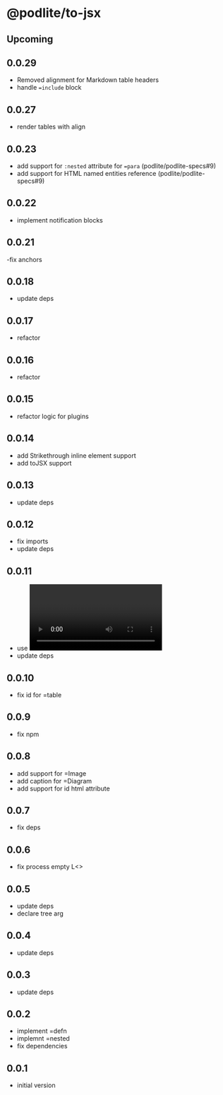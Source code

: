 # @podlite/to-jsx

## Upcoming

## 0.0.29

- Removed alignment for Markdown table headers
- handle `=include` block

## 0.0.27

- render tables with align

## 0.0.23

- add support for `:nested` attribute for `=para` (podlite/podlite-specs#9)
- add support for HTML named entities reference (podlite/podlite-specs#9)

## 0.0.22

- implement notification blocks

## 0.0.21

-fix anchors

## 0.0.18

- update deps

## 0.0.17

- refactor

## 0.0.16

- refactor

## 0.0.15

- refactor logic for plugins

## 0.0.14

- add Strikethrough inline element support
- add toJSX support

## 0.0.13

- update deps

## 0.0.12

- fix imports
- update deps

## 0.0.11

- use <video> tags for mov/mp4 media
- update deps

## 0.0.10

- fix id for =table

## 0.0.9

- fix npm

## 0.0.8

- add support for =Image
- add caption for =Diagram
- add support for id html attribute

## 0.0.7

- fix deps

## 0.0.6

- fix process empty L<>

## 0.0.5

- update deps
- declare tree arg

## 0.0.4

- update deps

## 0.0.3

- update deps

## 0.0.2

- implement =defn
- implemnt =nested
- fix dependencies

## 0.0.1

- initial version
